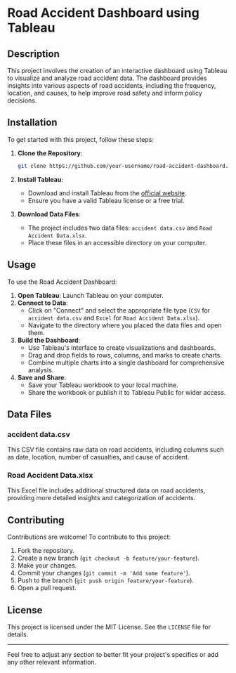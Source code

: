# Road Accident Dashboard using Tableau

## Description
This project involves the creation of an interactive dashboard using Tableau to visualize and analyze road accident data. The dashboard provides insights into various aspects of road accidents, including the frequency, location, and causes, to help improve road safety and inform policy decisions.

## Installation
To get started with this project, follow these steps:

1. **Clone the Repository**:
    ```sh
    git clone https://github.com/your-username/road-accident-dashboard.git
    ```
2. **Install Tableau**: 
    - Download and install Tableau from the [official website](https://www.tableau.com/).
    - Ensure you have a valid Tableau license or a free trial.

3. **Download Data Files**:
    - The project includes two data files: `accident data.csv` and `Road Accident Data.xlsx`.
    - Place these files in an accessible directory on your computer.

## Usage
To use the Road Accident Dashboard:

1. **Open Tableau**: Launch Tableau on your computer.
2. **Connect to Data**:
    - Click on "Connect" and select the appropriate file type (`CSV` for `accident data.csv` and `Excel` for `Road Accident Data.xlsx`).
    - Navigate to the directory where you placed the data files and open them.
3. **Build the Dashboard**:
    - Use Tableau's interface to create visualizations and dashboards.
    - Drag and drop fields to rows, columns, and marks to create charts.
    - Combine multiple charts into a single dashboard for comprehensive analysis.
4. **Save and Share**:
    - Save your Tableau workbook to your local machine.
    - Share the workbook or publish it to Tableau Public for wider access.

## Data Files
### accident data.csv
This CSV file contains raw data on road accidents, including columns such as date, location, number of casualties, and cause of accident.

### Road Accident Data.xlsx
This Excel file includes additional structured data on road accidents, providing more detailed insights and categorization of accidents.

## Contributing
Contributions are welcome! To contribute to this project:

1. Fork the repository.
2. Create a new branch (`git checkout -b feature/your-feature`).
3. Make your changes.
4. Commit your changes (`git commit -m 'Add some feature'`).
5. Push to the branch (`git push origin feature/your-feature`).
6. Open a pull request.

## License
This project is licensed under the MIT License. See the `LICENSE` file for details.

---

Feel free to adjust any section to better fit your project's specifics or add any other relevant information.
